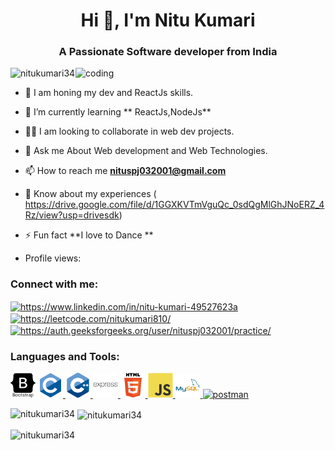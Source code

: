 <h1 align="center">Hi 👋, I'm Nitu Kumari</h1>
<h3 align="center">A Passionate  Software developer from India</h3>

<img align="right" alt="coding" width="400" src="https://user-images.githubusercontent.com/77008381/145186736-1d1a4508-60a3-4169-acb7-ede41a7c85d6.png">

<p align="left"> <img src="https://komarev.com/ghpvc/?username=nitukumari34&label=Profile%20views&color=0e75b6&style=flat" alt="nitukumari34" /> </p>

- 🔭 I am honing my dev and ReactJs skills.

- 🌱 I’m currently learning ** ReactJs,NodeJs**
- 👯‍♀️  I am looking to collaborate in web dev projects.
- 💬 Ask me About Web development and Web Technologies.

- 📫 How to reach me **nituspj032001@gmail.com**

- 📄 Know about my experiences ( https://drive.google.com/file/d/1GGXKVTmVguQc_0sdQgMlGhJNoERZ_4Rz/view?usp=drivesdk)

- ⚡ Fun fact **I love to Dance **
- Profile views: 

<h3 align="left">Connect with me:</h3>
<p align="left">
<a href="https://www.linkedin.com/in/nitu-kumari-49527623a" target="blank"><img align="center" src="https://raw.githubusercontent.com/rahuldkjain/github-profile-readme-generator/master/src/images/icons/Social/linked-in-alt.svg" alt="https://www.linkedin.com/in/nitu-kumari-49527623a" height="30" width="40" /></a>
<a href="https://leetcode.com/Nitukumari810/" target="blank"><img align="center" src="https://raw.githubusercontent.com/rahuldkjain/github-profile-readme-generator/master/src/images/icons/Social/leet-code.svg" alt="https://leetcode.com/nitukumari810/" height="30" width="40" /></a>
<a href="https://auth.geeksforgeeks.org/user/https://auth.geeksforgeeks.org/user/nituspj032001/practice/" target="blank"><img align="center" src="https://raw.githubusercontent.com/rahuldkjain/github-profile-readme-generator/master/src/images/icons/Social/geeks-for-geeks.svg" alt="https://auth.geeksforgeeks.org/user/nituspj032001/practice/" height="30" width="40" /></a>
</p>

<h3 align="left">Languages and Tools:</h3>
<img src="https://raw.githubusercontent.com/devicons/devicon/master/icons/bootstrap/bootstrap-plain-wordmark.svg" alt="bootstrap" width="40" height="40"/> </a> <a href="https://www.cprogramming.com/" target="_blank" rel="noreferrer"> <img src="https://raw.githubusercontent.com/devicons/devicon/master/icons/c/c-original.svg" alt="c" width="40" height="40"/> </a> <a href="https://www.w3schools.com/cpp/" target="_blank" rel="noreferrer"> <img src="https://raw.githubusercontent.com/devicons/devicon/master/icons/cplusplus/cplusplus-original.svg" alt="cplusplus" width="40" height="40"/> </a> <a href="https://www.w3schools.com/css/" target="_blank" rel="noreferrer"> <img src="https://raw.githubusercontent.com/devicons/devicon/master/icons/express/express-original-wordmark.svg" alt="express" width="40" height="40"/> </a> <a href="https://www.w3.org/html/" target="_blank" rel="noreferrer"> <img src="https://raw.githubusercontent.com/devicons/devicon/master/icons/html5/html5-original-wordmark.svg" alt="html5" width="40" height="40"/> </a> <a href="https://developer.mozilla.org/en-US/docs/Web/JavaScript" target="_blank" rel="noreferrer"> <img src="https://raw.githubusercontent.com/devicons/devicon/master/icons/javascript/javascript-original.svg" alt="javascript" width="40" height="40"/> </a> <a href="https://www.mysql.com/" target="_blank" rel="noreferrer"> <img src="https://raw.githubusercontent.com/devicons/devicon/master/icons/mysql/mysql-original-wordmark.svg" alt="mysql" width="40" height="40"/> </a> <a href="https://nodejs.org" target="_blank" rel="noreferrer">  <img src="https://www.vectorlogo.zone/logos/getpostman/getpostman-icon.svg" alt="postman" width="40" height="40"/> </a> </p>

<p><img align="left" src="https://github-readme-stats.vercel.app/api/top-langs?username=nitukumari34&show_icons=true&locale=en&layout=compact" alt="nitukumari34" /></p>

<p>&nbsp;<img align="center" src="https://github-readme-stats.vercel.app/api?username=nitukumari34&show_icons=true&locale=en" alt="nitukumari34" /></p>

<p><img align="center" src="https://github-readme-streak-stats.herokuapp.com/?user=nitukumari34&" alt="nitukumari34" /></p>
